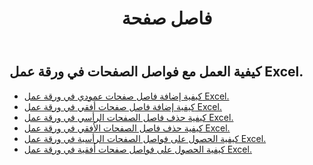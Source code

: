﻿---
title: فاصل صفحة
second_title: Aspose.Cells Cloud Documen
type: docs
url: /ar/working-with-pagebreaks/
aliases: [/working-with-pagebreaks/]
keywords: Get, add, delete, and update page break in an Excel worksheet
description: Aspose.Cells Cloud REST API يدعم الحصول على فاصل الصفحات وإضافته وحذفه وتحديثه في ورقة عمل Excel. يدعم SDK أنواع لغات التطوير. وهي تشمل Android وC# وGo وJava وNodeJS وPerl وPHP وPython وRuby وswift.
weight: 100
kwords: Excel، Office كلاود، ريست API، جدول بيانات، PDF، CSV، Json، Markdwon، PageBreaks
---
## كيفية العمل مع فواصل الصفحات في ورقة عمل Excel.

- [كيفية إضافة فاصل صفحات عمودي في ورقة عمل Excel.](/cells/ar/page-breaks/add-vertical-page-break/)
- [كيفية إضافة فاصل صفحات أفقي في ورقة عمل Excel.](/cells/ar/page-breaks/add-horizontal-page-break/)
- [كيفية حذف فاصل الصفحات الرأسي في ورقة عمل Excel.](/cells/ar/page-breaks/delete-vertical-page-break/)
- [كيفية حذف فاصل الصفحات الأفقي في ورقة عمل Excel.](/cells/ar/page-breaks/delete-vertical-page-break/)
- [كيفية الحصول على فواصل الصفحات الرأسية في ورقة عمل Excel.](/cells/ar/page-breaks/get-vertical-page-breaks/)
- [كيفية الحصول على فواصل صفحات أفقية في ورقة عمل Excel.](/cells/ar/page-breaks/get-vertical-page-breaks/)
